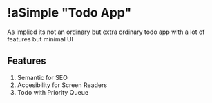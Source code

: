 # !aSimple "Todo App"

As implied its not an ordinary but extra ordinary todo app with a lot of features but minimal UI

## Features

1. Semantic for SEO
2. Accesibility for Screen Readers
3. Todo with Priority Queue
